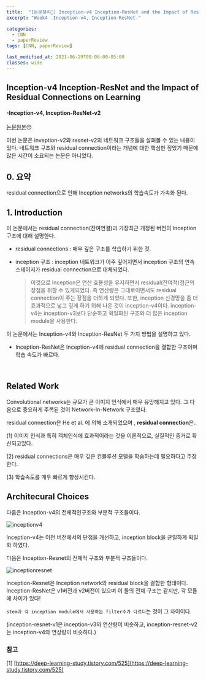 ```yaml
---
title:  "[논문정리📃] Inception-v4 Inception-ResNet and the Impact of Residual Connections on Learning"
excerpt: "Week4 -Inception-v4, Inception-ResNet-"

categories:
  - CNN
  - paperReview
tags: [CNN, paperReview]

last_modified_at: 2021-06-29T08:06:00-05:00
classes: wide
---
```


## Inception-v4 Inception-ResNet and the Impact of Residual Connections on Learning
#### -Inception-v4, Inception-ResNet-v2

[논문원본](https://arxiv.org/abs/1602.07261)😙

이번 논문은 inveption-v2와 resnet-v2의 네트워크 구조들을 살펴볼 수 있는 내용이었다. 네트워크 구조와 residual connection이라는 개념에 대한 핵심만 짚었기 때문에 많은 시간이 소요되는 논문은 아니었다. 

## 0. 요약

residual connection으로 인해 Inception networks의 학습속도가 가속화 된다.

## 1. Introduction

이 논문에서는 residual connection(잔여연결)과 가장최근 개정된 버전의 Inception구조에 대해 설명한다.

- residual connections : 매우 깊은 구조를 학습하기 위한 것.

- inception 구조 : inception 네트워크가 아주 깊어지면서 inception 구조의 연속 스테이지가 residual connection으로 대체되었다. 
  > 이것으로 Inception은 연산 효율성을 유지하면서 residual(잔여적)접근의 장점을 취할 수 있게되었다. 즉 연산량은 그대로이면서도 residual connection이 주는 장점을 더하게 되었다.
  > 또한, inception 신경망을 좀 더 효과적으로 넓고 깊게 하기 위해 나온 것이 inception-v4이다. inception-v4는 inception-v3보다 단순하고 획일화된 구조와 더 많은 inception module을 사용한다. 


이 논문에서는 Inception-v4와 Inception-ResNet 두 가지 방법을 설명하고 있다. 

  - Inception-ResNet은 Inception-v4에 residual connection을 결합한 구조이며 학습 속도가 빠르다.

<br>

## Related Work

Convolutional networks는 규모가 큰 이미지 인식에서 매우 유망해지고 있다. 그 다음으로 중요하게 주목된 것이 Network-In-Network 구조였다. 

residual connection은 He et al. 에 의해 소개되었으며 , **residual connection**은..

  (1) 이미지 인식과 특히 객체인식에 효과적이라는 것을 이론적으로, 실질적인 증거로 확신되고있다. 

  (2) residual connections은 매우 깊은 컨볼루션 모델을 학습하는데 필요하다고 주장한다. 
  
  (3) 학습속도를 매우 빠르게 향상시킨다.
  
  
 
## Architecural Choices

다음은 Inception-v4의 전체적인구조와 부분적 구조들이다.

![inceptionv4](https://user-images.githubusercontent.com/53431568/123669887-8dffee00-d877-11eb-86a3-72f9d64064b8.JPG)

Inception-v4는 이전 버전에서의 단점을 개선하고, inception block을 균일하게 획일화 하였다.


다음은 Inception-Resnet의 전체적 구조와 부분적 구조들이다.

![inceptionresnet](https://user-images.githubusercontent.com/53431568/123669882-8ccec100-d877-11eb-942a-16f3c01b6cad.JPG)

Inception-Resnet은 Inception network와 residual block을 결합한 형태이다. Inception-ResNet은 v1버전과 v2버전이 있으며 이 둘의 전체 구조는 같지만, 각 모듈에 차이가 있다!

`stem과 각 inception module에서 사용하는 filter수가 다르다`는 것이 그 차이이다. 

(inception-resnet-v1은 inception-v3와 연산량이 비슷하고, inception-resnet-v2는 inception-v4와 연상량이 비슷하다.)




### 참고
[1] [https://deep-learning-study.tistory.com/525](https://deep-learning-study.tistory.com/525)

